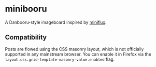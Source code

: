 # minibooru

A Danbooru-style imageboard inspired by [miniflux](https://miniflux.app/).

## Compatibility

Posts are flowed using the CSS masonry layout, which is not officially
supported in any mainstream browser. You can enable it in Firefox via the
`layout.css.grid-template-masonry-value.enabled` flag.
